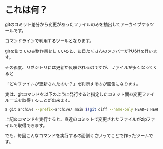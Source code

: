 # これは何？

gitのコミット差分から変更があったファイルのみを抽出してアーカイブするツールです。

コマンドラインで利用するツールとなります。

gitを使っての実務作業をしていると、毎日たくさんのメンバーがPUSHを行います。

その都度、リポジトリには更新が反映されるのですが、ファイルが多くなってくると

「どのファイルが更新されたのか？」を判断するのが面倒になります。

実は、gitコマンドを以下のように発行すると指定したコミット間の変更ファイル一式を取得することが出来ます。

```sh
$ git archive --prefix=archive/ main $(git diff --name-only HEAD~1 HEAD) -o archive.zip
```

上記のコマンドを実行すると、直近のコミットで変更されたファイルがzipファイルで取得できます。

でも、毎回こんなコマンドを実行するの面倒くさいってことで作ったツールです。
